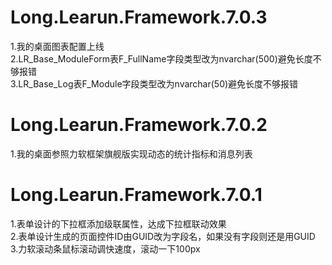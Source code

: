 # Long.Learun.Framework.7.0.3
  1.我的桌面图表配置上线<br/>
  2.LR_Base_ModuleForm表F_FullName字段类型改为nvarchar(500)避免长度不够报错<br/>
  3.LR_Base_Log表F_Module字段类型改为nvarchar(50)避免长度不够报错<br/>
# Long.Learun.Framework.7.0.2
  1.我的桌面参照力软框架旗舰版实现动态的统计指标和消息列表<br/>
# Long.Learun.Framework.7.0.1
  1.表单设计的下拉框添加级联属性，达成下拉框联动效果<br/>
  2.表单设计生成的页面控件ID由GUID改为字段名，如果没有字段则还是用GUID<br/>
  3.力软滚动条鼠标滚动调快速度，滚动一下100px<br/>
